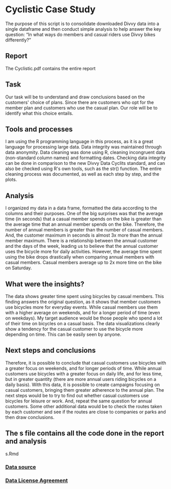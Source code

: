 # Cyclistic Case Study
The purpose of this script is to consolidate downloaded Divvy data into a single dataframe and then conduct simple analysis to help answer the key question: “In what ways do members and casual riders use Divvy bikes differently?”

## Report

The Cyclistic.pdf contains the entire report


## Task 

Our task will be to understand and draw conclusions based on the customers' choice of plans. Since there are customers who opt for the member plan and customers who use the casual plan. Our role will be to identify what this choice entails.

## Tools and processes

I am using the R programming language in this process, as it is a great language for processing large data. Data integrity was maintained through data anonymity. Data cleaning was done using R, cleaning incongruent data (non-standard column names) and formatting dates. Checking data integrity can be done in comparison to the new Divvy Data Cyclits standard, and can also be checked using R's own tools, such as the str() function. The entire cleaning process was documented, as well as each step by step, and the plots.

## Analysis

I organized my data in a data frame, formatted the data according to the columns and their purposes. One of the big surprises was that the average time (in seconds) that a casual member spends on the bike is greater than the average time that an annual member spends on the bike. Therefore, the number of annual members is greater than the number of casual members. And, the customer maximum in seconds is almost 3x more than the annual member maximum.
There is a relationship between the annual customer and the days of the week, leading us to believe that the annual customer uses the bicycle more for daily activities. However, the average time spent using the bike drops drastically when comparing annual members with casual members. Casual members average up to 2x more time on the bike on Saturday.

## What were the insights?

The data shows greater time spent using bicycles by casual members. This finding answers the original question, as it shows that member customers use bicycles more for everyday events. While casual members use them with a higher average on weekends, and for a longer period of time (even on weekdays). My target audience would be those people who spend a lot of their time on bicycles on a casual basis. The data visualizations clearly show a tendency for the casual customer to use the bicycle more depending on time. This can be easily seen by anyone.

## Next steps and conclusions

Therefore, it is possible to conclude that casual customers use bicycles with a greater focus on weekends, and for longer periods of time. While annual customers use bicycles with a greater focus on daily life, and for less time, but in greater quantity (there are more annual users riding bicycles on a daily basis).
With this data, it is possible to create campaigns focusing on casual customers, bringing them greater adherence to the annual plan. The next steps would be to try to find out whether casual customers use bicycles for leisure or work. And, repeat the same question for annual customers. Some other additional data would be to check the routes taken by each customer and see if the routes are close to companies or parks and then draw conclusions.

## The s file contains all the code done in the report and analysis

s.Rmd

### [Data source](https://divvy-tripdata.s3.amazonaws.com/index.html)
### [Data License Agreement](https://divvybikes.com/data-license-agreement)
